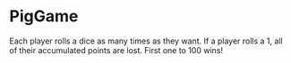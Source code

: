 # PigGame
Each player rolls a dice as many times as they want. If a player rolls a 1, all of their accumulated points are lost. First one to 100 wins!
